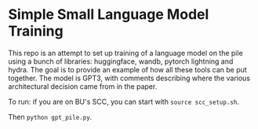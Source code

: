 # Simple Small Language Model Training

This repo is an attempt to set up training of a language model on the pile
using a bunch of libraries: huggingface, wandb, pytorch lightning and hydra.
The goal is to provide an example of how all these tools can be put together.
The model is GPT3, with comments describing where the various architectural decision came from in the paper.

To run: if you are on BU's SCC, you can start with `source scc_setup.sh`. 

Then `python gpt_pile.py`.
